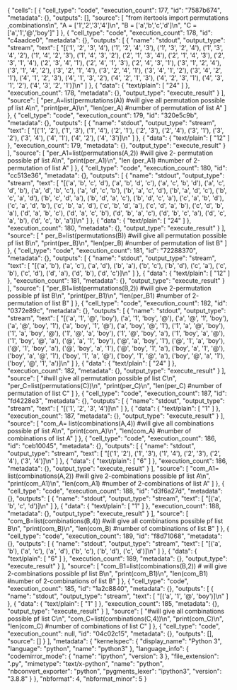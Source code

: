 {
 "cells": [
  {
   "cell_type": "code",
   "execution_count": 177,
   "id": "7587b674",
   "metadata": {},
   "outputs": [],
   "source": [
    "from itertools import permutations ,combinations\n",
    "A = ['1','2','3','4']\n",
    "B = ['a','b','c','d']\n",
    "C = ['a','1','@','boy']"
   ]
  },
  {
   "cell_type": "code",
   "execution_count": 178,
   "id": "c4aadce0",
   "metadata": {},
   "outputs": [
    {
     "name": "stdout",
     "output_type": "stream",
     "text": [
      "[('1', '2', '3', '4'), ('1', '2', '4', '3'), ('1', '3', '2', '4'), ('1', '3', '4', '2'), ('1', '4', '2', '3'), ('1', '4', '3', '2'), ('2', '1', '3', '4'), ('2', '1', '4', '3'), ('2', '3', '1', '4'), ('2', '3', '4', '1'), ('2', '4', '1', '3'), ('2', '4', '3', '1'), ('3', '1', '2', '4'), ('3', '1', '4', '2'), ('3', '2', '1', '4'), ('3', '2', '4', '1'), ('3', '4', '1', '2'), ('3', '4', '2', '1'), ('4', '1', '2', '3'), ('4', '1', '3', '2'), ('4', '2', '1', '3'), ('4', '2', '3', '1'), ('4', '3', '1', '2'), ('4', '3', '2', '1')]\n"
     ]
    },
    {
     "data": {
      "text/plain": [
       "24"
      ]
     },
     "execution_count": 178,
     "metadata": {},
     "output_type": "execute_result"
    }
   ],
   "source": [
    "per_A=list(permutations(A)) #will give all permutation possible pf list A\n",
    "print(per_A)\n",
    "len(per_A)   #number of permutation of list A"
   ]
  },
  {
   "cell_type": "code",
   "execution_count": 179,
   "id": "320e5c9b",
   "metadata": {},
   "outputs": [
    {
     "name": "stdout",
     "output_type": "stream",
     "text": [
      "[('1', '2'), ('1', '3'), ('1', '4'), ('2', '1'), ('2', '3'), ('2', '4'), ('3', '1'), ('3', '2'), ('3', '4'), ('4', '1'), ('4', '2'), ('4', '3')]\n"
     ]
    },
    {
     "data": {
      "text/plain": [
       "12"
      ]
     },
     "execution_count": 179,
     "metadata": {},
     "output_type": "execute_result"
    }
   ],
   "source": [
    "per_A1=list(permutations(A,2)) #will give 2- permutation possible pf list A\n",
    "print(per_A1)\n",
    "len (per_A1)   #number of 2-permutation of list A"
   ]
  },
  {
   "cell_type": "code",
   "execution_count": 180,
   "id": "cc513e36",
   "metadata": {},
   "outputs": [
    {
     "name": "stdout",
     "output_type": "stream",
     "text": [
      "[('a', 'b', 'c', 'd'), ('a', 'b', 'd', 'c'), ('a', 'c', 'b', 'd'), ('a', 'c', 'd', 'b'), ('a', 'd', 'b', 'c'), ('a', 'd', 'c', 'b'), ('b', 'a', 'c', 'd'), ('b', 'a', 'd', 'c'), ('b', 'c', 'a', 'd'), ('b', 'c', 'd', 'a'), ('b', 'd', 'a', 'c'), ('b', 'd', 'c', 'a'), ('c', 'a', 'b', 'd'), ('c', 'a', 'd', 'b'), ('c', 'b', 'a', 'd'), ('c', 'b', 'd', 'a'), ('c', 'd', 'a', 'b'), ('c', 'd', 'b', 'a'), ('d', 'a', 'b', 'c'), ('d', 'a', 'c', 'b'), ('d', 'b', 'a', 'c'), ('d', 'b', 'c', 'a'), ('d', 'c', 'a', 'b'), ('d', 'c', 'b', 'a')]\n"
     ]
    },
    {
     "data": {
      "text/plain": [
       "24"
      ]
     },
     "execution_count": 180,
     "metadata": {},
     "output_type": "execute_result"
    }
   ],
   "source": [
    " per_B=list(permutations(B)) #will give all permutation possible pf list B\n",
    "print(per_B)\n",
    "len(per_B) #number of permutation of list B"
   ]
  },
  {
   "cell_type": "code",
   "execution_count": 181,
   "id": "72288370",
   "metadata": {},
   "outputs": [
    {
     "name": "stdout",
     "output_type": "stream",
     "text": [
      "[('a', 'b'), ('a', 'c'), ('a', 'd'), ('b', 'a'), ('b', 'c'), ('b', 'd'), ('c', 'a'), ('c', 'b'), ('c', 'd'), ('d', 'a'), ('d', 'b'), ('d', 'c')]\n"
     ]
    },
    {
     "data": {
      "text/plain": [
       "12"
      ]
     },
     "execution_count": 181,
     "metadata": {},
     "output_type": "execute_result"
    }
   ],
   "source": [
    "per_B1=list(permutations(B,2)) #will give 2-permutation possible pf list B\n",
    "print(per_B1)\n",
    "len(per_B1) #number of 2- permutation of list B"
   ]
  },
  {
   "cell_type": "code",
   "execution_count": 182,
   "id": "0372e89c",
   "metadata": {},
   "outputs": [
    {
     "name": "stdout",
     "output_type": "stream",
     "text": [
      "[('a', '1', '@', 'boy'), ('a', '1', 'boy', '@'), ('a', '@', '1', 'boy'), ('a', '@', 'boy', '1'), ('a', 'boy', '1', '@'), ('a', 'boy', '@', '1'), ('1', 'a', '@', 'boy'), ('1', 'a', 'boy', '@'), ('1', '@', 'a', 'boy'), ('1', '@', 'boy', 'a'), ('1', 'boy', 'a', '@'), ('1', 'boy', '@', 'a'), ('@', 'a', '1', 'boy'), ('@', 'a', 'boy', '1'), ('@', '1', 'a', 'boy'), ('@', '1', 'boy', 'a'), ('@', 'boy', 'a', '1'), ('@', 'boy', '1', 'a'), ('boy', 'a', '1', '@'), ('boy', 'a', '@', '1'), ('boy', '1', 'a', '@'), ('boy', '1', '@', 'a'), ('boy', '@', 'a', '1'), ('boy', '@', '1', 'a')]\n"
     ]
    },
    {
     "data": {
      "text/plain": [
       "24"
      ]
     },
     "execution_count": 182,
     "metadata": {},
     "output_type": "execute_result"
    }
   ],
   "source": [
    "#will give all permutation possible pf list C\n",
    "per_C=list(permutations(C))\n",
    "print(per_C)\n",
    "len(per_C) #number of permutation of list C"
   ]
  },
  {
   "cell_type": "code",
   "execution_count": 187,
   "id": "fd4228e3",
   "metadata": {},
   "outputs": [
    {
     "name": "stdout",
     "output_type": "stream",
     "text": [
      "[('1', '2', '3', '4')]\n"
     ]
    },
    {
     "data": {
      "text/plain": [
       "1"
      ]
     },
     "execution_count": 187,
     "metadata": {},
     "output_type": "execute_result"
    }
   ],
   "source": [
    "com_A= list(combinations(A,4)) #will give all combinations possible pf list A\n",
    "print(com_A)\n",
    "len(com_A) #number of combinations of list A"
   ]
  },
  {
   "cell_type": "code",
   "execution_count": 186,
   "id": "ceb10045",
   "metadata": {},
   "outputs": [
    {
     "name": "stdout",
     "output_type": "stream",
     "text": [
      "[('1', '2'), ('1', '3'), ('1', '4'), ('2', '3'), ('2', '4'), ('3', '4')]\n"
     ]
    },
    {
     "data": {
      "text/plain": [
       "6"
      ]
     },
     "execution_count": 186,
     "metadata": {},
     "output_type": "execute_result"
    }
   ],
   "source": [
    "com_A1= list(combinations(A,2)) #will give 2-combinations possible pf list A\n",
    "print(com_A1)\n",
    "len(com_A1)  #number of 2-combinations of list A"
   ]
  },
  {
   "cell_type": "code",
   "execution_count": 188,
   "id": "d3f6a27d",
   "metadata": {},
   "outputs": [
    {
     "name": "stdout",
     "output_type": "stream",
     "text": [
      "[('a', 'b', 'c', 'd')]\n"
     ]
    },
    {
     "data": {
      "text/plain": [
       "1"
      ]
     },
     "execution_count": 188,
     "metadata": {},
     "output_type": "execute_result"
    }
   ],
   "source": [
    "com_B=list(combinations(B,4))  #will give all combinations possible pf list B\n",
    "print(com_B)\n",
    "len(com_B)  #number of combinations of list B"
   ]
  },
  {
   "cell_type": "code",
   "execution_count": 189,
   "id": "f8d71068",
   "metadata": {},
   "outputs": [
    {
     "name": "stdout",
     "output_type": "stream",
     "text": [
      "[('a', 'b'), ('a', 'c'), ('a', 'd'), ('b', 'c'), ('b', 'd'), ('c', 'd')]\n"
     ]
    },
    {
     "data": {
      "text/plain": [
       "6"
      ]
     },
     "execution_count": 189,
     "metadata": {},
     "output_type": "execute_result"
    }
   ],
   "source": [
    "com_B1=list(combinations(B,2))  # will give 2-combinations possible pf list B\n",
    "print(com_B1)\n",
    "len(com_B1)   #number of 2-combinations of list B"
   ]
  },
  {
   "cell_type": "code",
   "execution_count": 185,
   "id": "1a2c8840",
   "metadata": {},
   "outputs": [
    {
     "name": "stdout",
     "output_type": "stream",
     "text": [
      "[('a', '1', '@', 'boy')]\n"
     ]
    },
    {
     "data": {
      "text/plain": [
       "1"
      ]
     },
     "execution_count": 185,
     "metadata": {},
     "output_type": "execute_result"
    }
   ],
   "source": [
    "#will give all combinations possible pf list C\n",
    "com_C=list(combinations(C,4))\n",
    "print(com_C)\n",
    "len(com_C)  #number of combinations of list C"
   ]
  },
  {
   "cell_type": "code",
   "execution_count": null,
   "id": "04c02c15",
   "metadata": {},
   "outputs": [],
   "source": []
  }
 ],
 "metadata": {
  "kernelspec": {
   "display_name": "Python 3",
   "language": "python",
   "name": "python3"
  },
  "language_info": {
   "codemirror_mode": {
    "name": "ipython",
    "version": 3
   },
   "file_extension": ".py",
   "mimetype": "text/x-python",
   "name": "python",
   "nbconvert_exporter": "python",
   "pygments_lexer": "ipython3",
   "version": "3.8.8"
  }
 },
 "nbformat": 4,
 "nbformat_minor": 5
}
